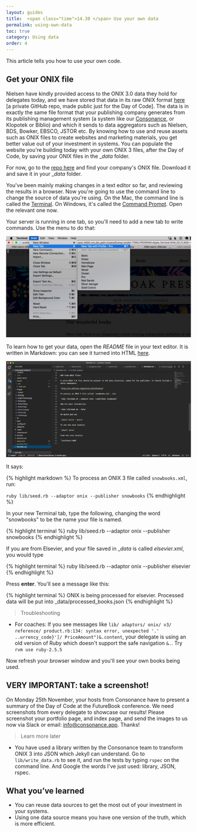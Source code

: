 ```yaml
---
layout: guides
title:  <span class="time">14.30 </span> Use your own data
permalink: using-own-data
toc: true
category: Using data
order: 4
---
```

<!-- <span class="tag tag--draft">Not started</span> -->
<!-- <span class="tag tag--progress">In progress</span> -->
<!-- <span class="tag tag--review">Ready for review</span> -->
<!-- <span class="tag tag--approved">Approved</span> -->

<p class="content__abstract">
  This article tells you how to use your own code.
</p>

## Get your ONIX file
Nielsen have kindly provided access to the ONIX 3.0 data they hold for delegates today, and we have stored that data in its raw ONIX format [here](https://github.com/GeneralProducts/publisher-xml-files) [a private GitHub repo, made public just for the Day of Code]. The data is in exactly the same file format that your publishing company generates from its publishing management system (a system like our [Consonance](https://consonance.app), or Klopotek or Biblio) and which it sends to data aggregators such as Nielsen, BDS, Bowker, EBSCO, JSTOR etc. By knowing how to use and reuse assets such as ONIX files to create websites and marketing materials, you get better value out of your investment in systems. You can populate the website you're building today with your own ONIX 3 files, after the Day of Code, by saving your ONIX files in the __data_ folder.

For now, go to the [repo here](https://github.com/GeneralProducts/publisher-xml-files) and find your company's ONIX file. Download it and save it in your __data_ folder.

You've been mainly making changes in a text editor so far, and reviewing the results in a browser. Now you're going to use the command line to change the source of data you're using. On the Mac, the command line is called the [Terminal](glossary#terminal). On Windows, it's called the [Command Prompt](glossary#command-prompt). Open the relevant one now.

Your server is running in one tab, so you'll need to add a new tab to write commands. Use the menu to do that:

![Screenshot showing how to create a new terminal tab](assets/images/term1.png)

To learn how to get your data, open the _README_ file in your text editor. It is written in Markdown: you can see it turned into HTML [here](https://github.com/GeneralProducts/publisher-website/tree/master).

![Screenshot showing the README file in the text editor](assets/images/readme.png)

It says:

{% highlight markdown %}
To process an ONIX 3 file called `snowbooks.xml`, run:

`ruby lib/seed.rb --adaptor onix --publisher snowbooks`
{% endhighlight  %}

In your new Terminal tab, type the following, changing the word "snowbooks" to be the name your file is named.

{% highlight terminal %}
  ruby lib/seed.rb --adaptor onix --publisher snowbooks
{% endhighlight  %}

If you are from Elsevier, and your file saved in __data_ is called _elsevier.xml_, you would type

{% highlight terminal %}
  ruby lib/seed.rb --adaptor onix --publisher elsevier
{% endhighlight  %}

Press **enter**. You'll see a message like this:

{% highlight terminal %}
  ONIX is being processed for elsevier. Processed data will be put into _data/processed_books.json
{% endhighlight  %}

> <span class="content__learn-more">Troubleshooting</span>
* For coaches: If you see messages like `lib/ adaptors/ onix/ v3/ reference/ product.rb:134: syntax error, unexpected '.' ..urrency_code}']/ PriceAmount")&.content`, your delegate is using an old version of Ruby which doesn't support the safe navigation `&.`. Try `rvm use ruby-2.5.5`

Now refresh your browser window and you'll see your own books being used.

## VERY IMPORTANT: take a screenshot!

On Monday 25th November, your hosts from Consonance have to present a summary of the Day of Code at the FutureBook conference. We need screenshots from every delegate to showcase our results! Please screenshot your portfolio page, and index page, and send the images to us now via Slack or email: info@consonance.app. Thanks!

> <span class="content__learn-more">Learn more later</span>
*  You have used a library written by the Consonance team to transform ONIX 3 into JSON which Jekyll can understand. Go to `lib/write_data.rb` to see it, and run the tests by typing `rspec` on the command line. And Google the words I've just used: library, JSON, rspec.

## What you’ve learned

* You can reuse data sources to get the most out of your investment in your systems.
* Using one data source means you have one version of the truth, which is more efficient.
